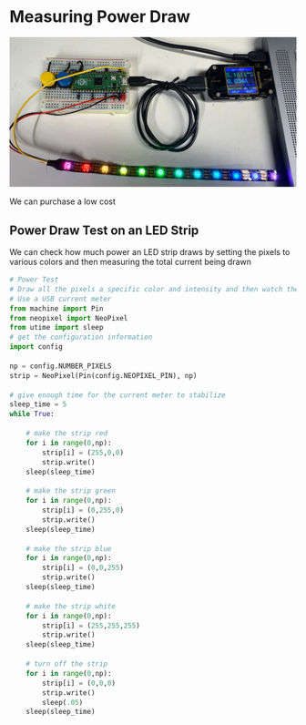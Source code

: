 # Measuring Power Draw

![](led-strip-power-draw.jpg)

We can purchase a low cost 

## Power Draw Test on an LED Strip

We can check how much power an LED strip draws by setting the pixels to various
colors and then measuring the total current being drawn

```python
# Power Test
# Draw all the pixels a specific color and intensity and then watch the current
# Use a USB current meter
from machine import Pin
from neopixel import NeoPixel
from utime import sleep
# get the configuration information
import config

np = config.NUMBER_PIXELS
strip = NeoPixel(Pin(config.NEOPIXEL_PIN), np)

# give enough time for the current meter to stabilize
sleep_time = 5
while True:
    
    # make the strip red
    for i in range(0,np):
        strip[i] = (255,0,0)
        strip.write()
    sleep(sleep_time)
   
    # make the strip green
    for i in range(0,np):
        strip[i] = (0,255,0)
        strip.write()
    sleep(sleep_time)
    
    # make the strip blue
    for i in range(0,np):
        strip[i] = (0,0,255)
        strip.write()
    sleep(sleep_time)
    
    # make the strip white
    for i in range(0,np):
        strip[i] = (255,255,255)
        strip.write()
    sleep(sleep_time)
    
    # turn off the strip
    for i in range(0,np):
        strip[i] = (0,0,0)
        strip.write()
        sleep(.05)
    sleep(sleep_time)
```